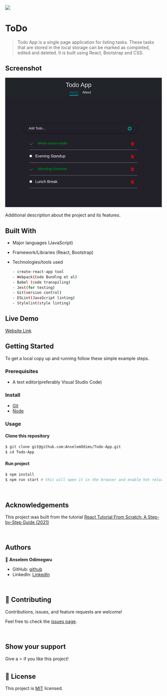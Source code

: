 ![](https://img.shields.io/badge/To-Do-black)

# ToDo

> Todo App is a single page application for listing tasks. These tasks that are stored in the local storage can be marked as completed, edited and deleted. It is built using React, Bootstrap and CSS.


## Screenshot

![screenshot](./src/images/todo.png)


Additional description about the project and its features.

## Built With

- Major languages (JavaScript)
- Framework/Libraries (React, Bootstrap)
- Technologies/tools used 
  
  ``` bash
  - create-react-app tool
  - Webpack(Code Bundlng et al)
  - Babel (code transpiling)
  - Jest(for testing)
  - Git(version control)
  - ESLint(JavaScript linting)
  - Stylelint(style linting)

  ```

## Live Demo

[Website Link](https://anselemodims.github.io/Todo-App/)

## Getting Started

To get a local copy up and running follow these simple example steps.

### Prerequisites
 - A text editor(preferably Visual Studio Code)
### Install
  -  [Git](https://git-scm.com/downloads)
  -  [Node](https://nodejs.org/en/download/)
### Usage
#### Clone this repository

```bash
$ git clone git@github.com:AnselemOdims/Todo-App.git
$ cd Todo-App
```
#### Run project

```bash
$ npm install
$ npm run start # this will open it in the browser and enable hot reloading
```

  <br>

## Acknowledgements
This project was built from the tutorial [React Tutorial From Scratch: A Step-by-Step Guide (2021)](https://ibaslogic.com/react-tutorial-for-beginners/)

<br>

## Authors

👤 **Anselem Odimegwu**

- GitHub: [github](https://github.com/AnselemOdims)
- LinkedIn: [LinkedIn](https://www.linkedin.com/in/anselem-odimegwu/)

<br>

## 🤝 Contributing

Contributions, issues, and feature requests are welcome!

Feel free to check the [issues page](https://github.com/AnselemOdims/ToDo-App/issues).

<br>

## Show your support

Give a ⭐️ if you like this project!

## 📝 License

This project is [MIT](https://opensource.org/licenses/MIT) licensed.

